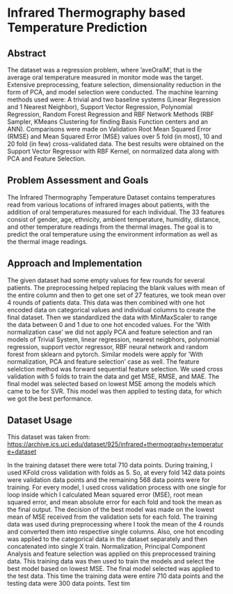 # Infrared Thermography based Temperature Prediction

## Abstract

The dataset was a regression problem, where ’aveOralM’, that is the average oral temperature measured in monitor mode was the target. Extensive preprocessing, feature selection, dimensionality reduction in the form of PCA, and model selection were conducted. The machine learning methods used were: A trivial and two baseline systems (Linear Regression and 1 Nearest Neighbor), Support Vector Regression, Polynomial Regression, Random Forest Regression and RBF Network Methods (RBF Sampler, KMeans Clustering for finding Basis Function centers and an ANN). Comparisons were made on Validation Root Mean Squared Error (RMSE) and Mean Squared Error (MSE) values over 5 fold (in most), 10 and 20 fold (in few) cross-validated data. The best results were obtained on the Support Vector Regressor with RBF Kernel, on normalized data along with PCA and Feature Selection.

## Problem Assessment and Goals

The Infrared Thermography Temperature Dataset contains temperatures read from various locations of infrared images about patients, with the addition of oral temperatures measured for each individual. The 33 features consist of gender, age, ethnicity, ambient temperature, humidity, distance, and other temperature readings from the thermal images. The goal is to predict the oral temperature using the environment information as well as the thermal image readings.

## Approach and Implementation

The given dataset had some empty values for few rounds for several patients. The preprocessing helped replacing the blank values with mean of the entire column and then to get one set of 27 features, we took mean over 4 rounds of patients data. This data was then combined with one hot encoded data on categorical values and individual columns to create the final dataset. Then we standardized the data with MinMaxScaler to range the data between 0 and 1 due to one hot
encoded values. For the ’With normalization case’ we did not apply PCA and feature selection and ran models of Trivial System, linear regression, nearest neigbhors, polynomial regression, support vector regressor, RBF neural network and random forest from sklearn and pytorch. Similar models were apply for ’With normalization, PCA and feature selection’ case as well. The feature selelction method was forward sequential feature selection. We used cross validation with 5 folds to train the data and get MSE, RMSE, and MAE. The final model was selected based on lowest MSE among the models which came to be for SVR. This model was then applied to testing data, for which we got the best performance.

## Dataset Usage

This dataset was taken from: https://archive.ics.uci.edu/dataset/925/infrared+thermography+temperature+dataset

In the training dataset there were total 710 data points. During training, I used KFold cross validation with folds as 5. So, at every fold 142 data points were validation data points and the remaining
568 data points were for training. For every model, I used cross validation process with one single
for loop inside which I calculated Mean squared error (MSE), root mean squared error, and mean
absolute error for each fold and took the mean as the final output. The decision of the best model
was made on the lowest mean of MSE received from the validation sets for each fold.
The training data was used during preprocessing where I took the mean of the 4 rounds and
converted them into respective single columns. Also, one hot encoding was applied to the categorical data in the dataset separately and then concatenated into single X train. Normalization,
Principal Component Analysis and feature selection was applied on this preprocessed training data.
This training data was then used to train the models and select the best model based on lowest MSE.
The final model selected was applied to the test data. This time the training data were entire
710 data points and the testing data were 300 data points. Test tim
